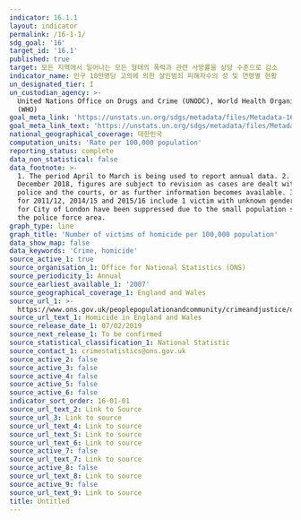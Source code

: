 ```yaml
---
indicator: 16.1.1
layout: indicator
permalink: /16-1-1/
sdg_goal: '16'
target_id: '16.1'
published: true
target: 모든 지역에서 일어나는 모든 형태의 폭력과 관련 사망률을 상당 수준으로 감소
indicator_name: 인구 10만명당 고의에 의한 살인범죄 피해자수의 성 및 연령별 현황
un_designated_tier: I
un_custodian_agency: >-
  United Nations Office on Drugs and Crime (UNODC), World Health Organization
  (WHO)
goal_meta_link: 'https://unstats.un.org/sdgs/metadata/files/Metadata-16-01-01.pdf'
goal_meta_link_text: 'https://unstats.un.org/sdgs/metadata/files/Metadata-16-01-01.pdf'
national_geographical_coverage: 대한민국
computation_units: 'Rate per 100,000 population'
reporting_status: complete
data_non_statistical: false
data_footnote: >-
  1. The period April to March is being used to report annual data. 2. As at 4
  December 2018, figures are subject to revision as cases are dealt with by the
  police and the courts, or as further information becomes available. 3. Figures
  for 2011/12, 2014/15 and 2015/16 include 1 victim with unknown gender. 4. Data
  for City of London have been suppressed due to the small population size of
  the police force area.
graph_type: line
graph_title: 'Number of victims of homicide per 100,000 population'
data_show_map: false
data_keywords: 'Crime, homicide'
source_active_1: true
source_organisation_1: Office for National Statistics (ONS)
source_periodicity_1: Annual
source_earliest_available_1: '2007'
source_geographical_coverage_1: England and Wales
source_url_1: >-
  https://www.ons.gov.uk/peoplepopulationandcommunity/crimeandjustice/datasets/appendixtableshomicideinenglandandwales
source_url_text_1: Homicide in England and Wales
source_release_date_1: 07/02/2019
source_next_release_1: To be confirmed
source_statistical_classification_1: National Statistic
source_contact_1: crimestatistics@ons.gov.uk
source_active_2: false
source_active_3: false
source_active_4: false
source_active_5: false
source_active_6: false
indicator_sort_order: 16-01-01
source_url_text_2: Link to Source
source_url_3: Link to source
source_url_text_4: Link to source
source_url_text_5: Link to source
source_url_text_6: Link to source
source_active_7: false
source_url_text_7: Link to source
source_active_8: false
source_url_text_8: Link to source
source_active_9: false
source_url_text_9: Link to source
title: Untitled
---
```

